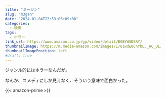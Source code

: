 ```yaml
---
title: "ミーガン"
slug: "m3gan"
date: "2024-01-04T22:53:06+09:00"
categories:
  - 映画
tags:
  - ホラー
link_url: https://www.amazon.co.jp/gp/video/detail/B0BYW5DSRY/
thumbnailImage: https://m.media-amazon.com/images/I/81wdE0CnYbL._AC_UL320_.jpg
thumbnailImagePosition: left
#draft: true
---
```

ジャンル的にはホラーなんだが。
<!--more-->
なんか、コメディにしか見えなく、そういう意味で面白かった。

{{< amazon-prime >}}
